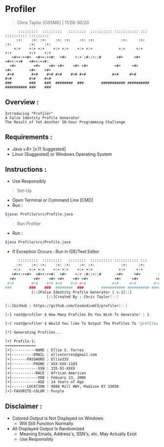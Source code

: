 # Profiler

> Chris Taylor [C0SM0] | 11/28-30/20

```
      :::::::::  :::::::::   ::::::::  :::::::::: ::::::::::: :::        :::::::::: :::::::::
     :+:    :+: :+:    :+: :+:    :+: :+:            :+:     :+:        :+:        :+:    :+:
    +:+    +:+ +:+    +:+ +:+    +:+ +:+            +:+     +:+        +:+        +:+    +:+
   +#++:++#+  +#++:++#:  +#+    +:+ :#::+::#       +#+     +#+        +#++:++#   +#++:++#:    
  +#+        +#+    +#+ +#+    +#+ +#+            +#+     +#+        +#+        +#+    +#+    
 #+#        #+#    #+# #+#    #+# #+#            #+#     #+#        #+#        #+#    #+#     
###        ###    ###  ########  ###        ########### ########## ########## ###    ###    
```

## Overview :
```
Introducing "Profiler"
A False Identity Profile Generator
The Result of Yet Another 50-hour Programming Challenge
```

## Requirements :
- Java v.8+ [v.11 Suggested]
- Linux [Suggested] or Windows Operating System

## Instructions :
- Use Responsibly
> Set-Up
- Open Terminal or Command Line [CMD]
- Run :
```bash
$javac Profile/src/Profile.java
```

> Run Profiler
- Run :
```bash
$java Profile/src/Profile.java
```
- If Exception Occurs : Run in IDE/Text Editor
```bash
      :::::::::  :::::::::   ::::::::  :::::::::: ::::::::::: :::        :::::::::: :::::::::
     :+:    :+: :+:    :+: :+:    :+: :+:            :+:     :+:        :+:        :+:    :+:
    +:+    +:+ +:+    +:+ +:+    +:+ +:+            +:+     +:+        +:+        +:+    +:+  
   +#++:++#+  +#++:++#:  +#+    +:+ :#::+::#       +#+     +#+        +#++:++#   +#++:++#:    
  +#+        +#+    +#+ +#+    +#+ +#+            +#+     +#+        +#+        +#+    +#+    
 #+#        #+#    #+# #+#    #+# #+#            #+#     #+#        #+#        #+#    #+#     
###        ###    ###  ########  ###        ########### ########## ########## ###    ###     
			[::]False Identity Profile Generator | v.1[::]
			       [::]Created By : Chris Taylor[::]

[::]GitHub : https://github.com/CosmodiumCS/profiler[::]

[~] root@profiler $ How Many Profiles Do You Wish To Generate? : 1

[~] root@profiler $ Would You like To Output The Profiles To "profiles.txt"? [y/n]: n

[*] Generating Profiles...

[+] Profile-1:
==============
[+]-----------NAME : Ellie S. Torres
[+]----------EMAIL : ellietorres@gmail.com
[+]-------PASSWORD : Ellie335
[+]----------PHONE : XXX-XXX-1103
[+]------------SSN : 335-91-XXXX
[+]-----------RACE : African American
[+]------------DOB : Febuary 23, 2006
[+]------------AGE : 14 Years of Age
[+]-------LOCATION : 9888 Mill HWY, Madison KY 33038
[+]-FAVORITE-COLOR : Purple
```

## Disclaimer :
- Colored Output is Not Displayed on Windows
  - Will Still Function Normally
- All Displayed Output Is Randomized
  - Meaning Emails, Address's, SSN's, etc. May Actually Exist
  - Use Responsibly
